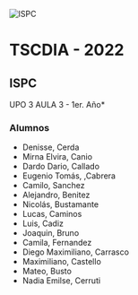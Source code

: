 ![ISPC](https://drive.google.com/uc?export=view&id=1wkWgkaQARcTXtcKBfBkuiV8VYe34-RT-)

# TSCDIA - 2022
## ISPC
UPO 3 AULA 3 - 1er. Año*

 
### Alumnos
- Denisse, Cerda 
- Mirna Elvira, Canio
- Dardo Dario, Callado
- Eugenio Tomás, ,Cabrera
- Camilo,	Sanchez
- Alejandro, 	Benitez
- Nicolás,	Bustamante
- Lucas,	Caminos
- Luis,	Cadiz
- Joaquin,	Bruno
- Camila, 	Fernandez
- Diego Maximiliano,	Carrasco
- Maximiliano, Castello
- Mateo,	Busto
- Nadia Emilse, Cerruti

